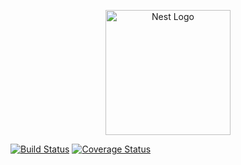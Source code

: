 <p align="center">
  <a href="http://nestjs.com/" target="blank"><img src="https://nestjs.com/img/logo-small.svg" width="200" alt="Nest Logo" /></a>
</p>
<!-- ZdRKEqvPHzH9gebdjMnA -->

[![Build Status](https://travis-ci.org/landrykapela/nest-exercise.svg?branch=main)](https://travis-ci.org/landrykapela/nest-exercise)
[![Coverage Status](https://coveralls.io/repos/github/landrykapela/nest-exercise/badge.svg?branch=main)](https://coveralls.io/github/landrykapela/nest-exercise?branch=main)
